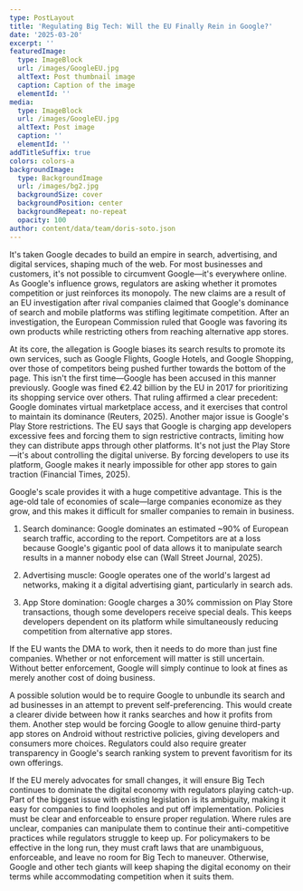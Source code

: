 ```yaml
---
type: PostLayout
title: 'Regulating Big Tech: Will the EU Finally Rein in Google?'
date: '2025-03-20'
excerpt: ''
featuredImage:
  type: ImageBlock
  url: /images/GoogleEU.jpg
  altText: Post thumbnail image
  caption: Caption of the image
  elementId: ''
media:
  type: ImageBlock
  url: /images/GoogleEU.jpg
  altText: Post image
  caption: ''
  elementId: ''
addTitleSuffix: true
colors: colors-a
backgroundImage:
  type: BackgroundImage
  url: /images/bg2.jpg
  backgroundSize: cover
  backgroundPosition: center
  backgroundRepeat: no-repeat
  opacity: 100
author: content/data/team/doris-soto.json
---
```

It's taken Google decades to build an empire in search, advertising, and digital services, shaping much of the web. For most businesses and customers, it's not possible to circumvent Google—it's everywhere online. As Google's influence grows, regulators are asking whether it promotes competition or just reinforces its monopoly. The new claims are a result of an EU investigation after rival companies claimed that Google's dominance of search and mobile platforms was stifling legitimate competition. After an investigation, the European Commission ruled that Google was favoring its own products while restricting others from reaching alternative app stores.

At its core, the allegation is Google biases its search results to promote its own services, such as Google Flights, Google Hotels, and Google Shopping, over those of competitors being pushed further towards the bottom of the page. This isn't the first time—Google has been accused in this manner previously. Google was fined €2.42 billion by the EU in 2017 for prioritizing its shopping service over others. That ruling affirmed a clear precedent: Google dominates virtual marketplace access, and it exercises that control to maintain its dominance (Reuters, 2025). Another major issue is Google's Play Store restrictions. The EU says that Google is charging app developers excessive fees and forcing them to sign restrictive contracts, limiting how they can distribute apps through other platforms. It's not just the Play Store—it's about controlling the digital universe. By forcing developers to use its platform, Google makes it nearly impossible for other app stores to gain traction (Financial Times, 2025).

Google's scale provides it with a huge competitive advantage. This is the age-old tale of economies of scale—large companies economize as they grow, and this makes it difficult for smaller companies to remain in business.

1.  Search dominance: Google dominates an estimated \~90% of European search traffic, according to the report. Competitors are at a loss because Google's gigantic pool of data allows it to manipulate search results in a manner nobody else can (Wall Street Journal, 2025).

2.  Advertising muscle: Google operates one of the world's largest ad networks, making it a digital advertising giant, particularly in search ads.

3.  App Store domination: Google charges a 30% commission on Play Store transactions, though some developers receive special deals. This keeps developers dependent on its platform while simultaneously reducing competition from alternative app stores.

If the EU wants the DMA to work, then it needs to do more than just fine companies. Whether or not enforcement will matter is still uncertain. Without better enforcement, Google will simply continue to look at fines as merely another cost of doing business.

A possible solution would be to require Google to unbundle its search and ad businesses in an attempt to prevent self-preferencing. This would create a clearer divide between how it ranks searches and how it profits from them. Another step would be forcing Google to allow genuine third-party app stores on Android without restrictive policies, giving developers and consumers more choices. Regulators could also require greater transparency in Google's search ranking system to prevent favoritism for its own offerings.

If the EU merely advocates for small changes, it will ensure Big Tech continues to dominate the digital economy with regulators playing catch-up. Part of the biggest issue with existing legislation is its ambiguity, making it easy for companies to find loopholes and put off implementation. Policies must be clear and enforceable to ensure proper regulation. Where rules are unclear, companies can manipulate them to continue their anti-competitive practices while regulators struggle to keep up. For policymakers to be effective in the long run, they must craft laws that are unambiguous, enforceable, and leave no room for Big Tech to maneuver. Otherwise, Google and other tech giants will keep shaping the digital economy on their terms while accommodating competition when it suits them.
